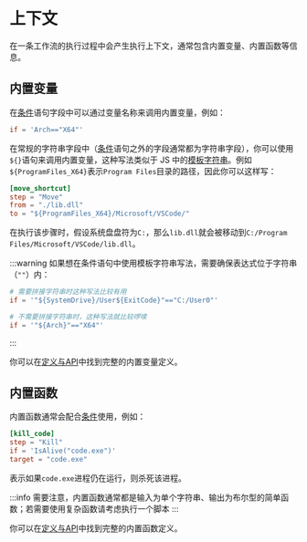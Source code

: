 # 上下文
在一条工作流的执行过程中会产生执行上下文，通常包含内置变量、内置函数等信息。

## 内置变量
在[条件](./3-conditions)语句字段中可以通过变量名称来调用内置变量，例如：
```toml
if = 'Arch=="X64"'
```

在常规的字符串字段中（[条件](./3-conditions)语句之外的字段通常都为字符串字段），你可以使用`${}`语句来调用内置变量，这种写法类似于 JS 中的[模板字符串](https://developer.mozilla.org/zh-CN/docs/Web/JavaScript/Reference/Template_literals)。例如`${ProgramFiles_X64}`表示`Program Files`目录的路径，因此你可以这样写：
```toml
[move_shortcut]
step = "Move"
from = "./lib.dll"
to = "${ProgramFiles_X64}/Microsoft/VSCode/"
```
在执行该步骤时，假设系统盘盘符为`C:`，那么`lib.dll`就会被移动到`C:/Program Files/Microsoft/VSCode/lib.dll`。

:::warning
如果想在条件语句中使用模板字符串写法，需要确保表达式位于字符串（`""`）内：
```toml
# 需要拼接字符串时这种写法比较有用
if = '"${SystemDrive}/User${ExitCode}"=="C:/User0"'

# 不需要拼接字符串时，这种写法就比较啰嗦
if = '"${Arch}"=="X64"'
```
:::

你可以在[定义与API](/nep/definition/2-context)中找到完整的内置变量定义。

## 内置函数
内置函数通常会配合[条件](./3-conditions)使用，例如：
```toml
[kill_code]
step = "Kill"
if = 'IsAlive("code.exe")'
target = "code.exe"
```
表示如果`code.exe`进程仍在运行，则杀死该进程。

:::info
需要注意，内置函数通常都是输入为单个字符串、输出为布尔型的简单函数；若需要使用复杂函数请考虑执行一个脚本
:::

你可以在[定义与API](/nep/definition/2-context)中找到完整的内置函数定义。